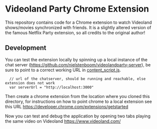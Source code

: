 # Videoland Party Chrome Extension

This repository contains code for a Chrome extension to watch Videoland shows/movies synchronized with friends. It is a slightly altered version of the famous Netflix Party extension, so all credits to the original author!

## Development

You can test the extension locally by spinning up a local instance of the chat server (https://github.com/nielstenboom/videolandparty-server), be sure to point to a correct working URL in [content_script.js](content_script.js).

```
  // url of the chatserver, should be running and reachable, else extension does not work
  var serverUrl = "http://localhost:3000"
```

Then create a chrome extension from the location where you cloned this directory, for instructions on how to point chrome to a local extension see this URL https://developer.chrome.com/extensions/getstarted 

Now you can test and debug the application by opening two tabs playing the same video on Videoland https://www.videoland.com/